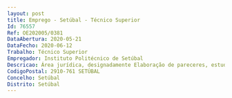 ```yaml
--- 
layout: post
title: Emprego - Setúbal - Técnico Superior
Id: 76557
Ref: OE202005/0381
DataAbertura: 2020-05-21
DataFecho: 2020-06-12
Trabalho: Técnico Superior
Empregador: Instituto Politécnico de Setúbal
Descricao: Área jurídica, designadamente Elaboração de pareceres, estudos e informações de natureza jurídica Colaboração na elaboração de contratos, protocolos e outros documentos denatureza contratual Colaboração na preparação de regulamentos ou outros normativos Apoio jurídico em processos disciplinares Apoio jurídico em diversas áreas de actuação do IPS Assegura a recolha, tratamento e difusão de legislação relevante para o IPS.
CodigoPostal: 2910-761 SETÚBAL
Concelho: Setúbal
Distrito: Setúbal
--- 
```

